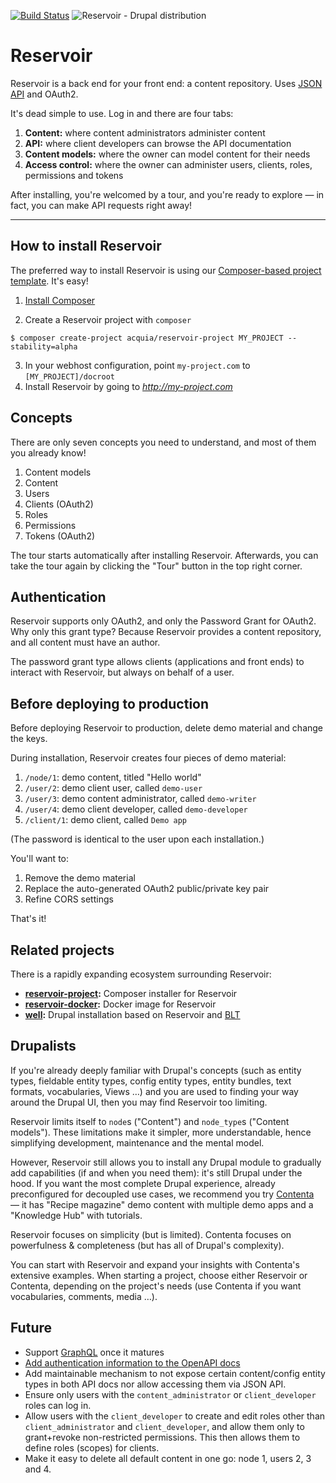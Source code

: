 [![Build Status](https://travis-ci.org/acquia/reservoir.svg?branch=8.x-1.x)](https://travis-ci.org/acquia/reservoir)
![Reservoir - Drupal distribution](https://raw.githubusercontent.com/acquia/reservoir/8.x-1.x/reservoir-logo.png)

# Reservoir
Reservoir is a back end for your front end: a content repository. Uses
[JSON API](http://jsonapi.org) and OAuth2.

It's dead simple to use. Log in and there are four tabs:

1. **Content:** where content administrators administer content
2. **API:** where client developers can browse the API documentation
3. **Content models:** where the owner can model content for their needs
4. **Access control:** where the owner can administer users, clients, roles,
   permissions and tokens

After installing, you're welcomed by a tour, and you're ready to explore — in
fact, you can make API requests right away!

---

## How to install Reservoir

The preferred way to install Reservoir is using our
[Composer-based project template][template]. It's easy!

1. [Install Composer][getcomposer]

2. Create a Reservoir project with `composer`
```
$ composer create-project acquia/reservoir-project MY_PROJECT --stability=alpha
```
3. In your webhost configuration, point `my-project.com` to `[MY_PROJECT]/docroot`
4. Install Reservoir by going to *http://my-project.com*

## Concepts

There are only seven concepts you need to understand, and most of them you already know!

1. Content models
2. Content
3. Users
4. Clients (OAuth2)
5. Roles
6. Permissions
7. Tokens (OAuth2)

The tour starts automatically after installing Reservoir. Afterwards, you can
take the tour again by clicking the "Tour" button in the top right corner.

## Authentication

Reservoir supports only OAuth2, and only the Password Grant for OAuth2. Why
only this grant type? Because Reservoir provides a content repository, and
all content must have an author.

The password grant type allows clients (applications and front ends) to
interact with Reservoir, but always on behalf of a user.

## Before deploying to production

Before deploying Reservoir to production, delete demo material and change the
keys.

During installation, Reservoir creates four pieces of demo material:
1. `/node/1`: demo content, titled "Hello world"
2. `/user/2`: demo client user, called  `demo-user`
3. `/user/3`: demo content administrator, called `demo-writer`
4. `/user/4`: demo client developer, called `demo-developer`
5. `/client/1`: demo client, called `Demo app`

(The password is identical to the user upon each installation.)

You'll want to:
1. Remove the demo material
2. Replace the auto-generated OAuth2 public/private key pair
3. Refine CORS settings

That's it!

## Related projects

There is a rapidly expanding ecosystem surrounding Reservoir:

- **[reservoir-project](https://github.com/acquia/reservoir-project):** Composer installer for Reservoir
- **[reservoir-docker](https://github.com/mattgrill/reservoir-docker):** Docker image for Reservoir
- **[well](https://github.com/damontgomery/well):** Drupal installation based on Reservoir and [BLT](https://github.com/acquia/blt)


## Drupalists

If you're already deeply familiar with Drupal's concepts (such as entity types, fieldable entity types, config entity types, entity bundles, text formats, vocabularies, Views …) and you are used to finding your way around the Drupal UI, then you may find Reservoir too limiting.

Reservoir limits itself to `node`s ("Content") and `node_type`s ("Content models"). These limitations make it simpler, more understandable, hence simplifying development, maintenance and the mental model.

However, Reservoir still allows you to install any Drupal module to gradually add capabilities (if and when you need them): it's still Drupal under the hood. If you want the most complete Drupal experience, already preconfigured for decoupled use cases, we recommend you try [Contenta](http://www.contentacms.org/) — it has "Recipe magazine" demo content with multiple demo apps and a "Knowledge Hub" with tutorials.

Reservoir focuses on simplicity (but is limited). Contenta focuses on powerfulness & completeness (but has all of Drupal's complexity).

You can start with Reservoir and expand your insights with Contenta's extensive examples. When starting a project, choose either Reservoir or Contenta, depending on the project's needs (use Contenta if you want vocabularies, comments, media …).


## Future

- Support [GraphQL](https://www.drupal.org/project/graphql) once it matures
- [Add authentication information to the OpenAPI docs](https://www.drupal.org/node/2886726)
- Add maintainable mechanism to not expose certain content/config entity types in both API docs nor allow accessing them via JSON API.
- Ensure only users with the `content_administrator` or `client_developer` roles can log in.
- Allow users with the `client_developer` to create and edit roles other than `client_administrator` and `client_developer`, and allow them only to grant+revoke non-restricted permissions. This then allows them to define roles (scopes) for clients.
- Make it easy to delete all default content in one go: node 1, users 2, 3 and 4.

[template]: https://github.com/acquia/reservoir-project "Composer-based project template"
[getcomposer]: https://getcomposer.org/ "Get Composer website"
